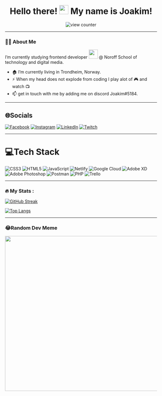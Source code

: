 <div id="header" align="center">
 <h1>
  Hello there!
  <img src="https://media.giphy.com/media/hvRJCLFzcasrR4ia7z/giphy.gif" width="30px"/>
   My name is Joakim!
</h1>
 <div>
  <img src="https://komarev.com/ghpvc/?username=Pjatte1337&style=flat-square&color=blue"alt="view counter"/>
</div>
</div>

---

### 👨‍🦲 About Me 
I’m currently studying frontend developer <img src="https://media.giphy.com/media/WUlplcMpOCEmTGBtBW/giphy.gif" width="30"> @ Noroff School of technology and digital media.

- 🏠 I’m currently living in Trondheim, Norway. 
- ⚡ When my head does not explode from coding I play alot of :video_game: and watch :tv:
- 📫 get in touch with me by adding me on discord Joakim#5184.

---

## 🌐Socials
[![Facebook](https://img.shields.io/badge/Facebook-%231877F2.svg?logo=Facebook&logoColor=white)](https://facebook.com/joakimvanebo) [![Instagram](https://img.shields.io/badge/Instagram-%23E4405F.svg?logo=Instagram&logoColor=white)](https://instagram.com/joakimvanebo) [![LinkedIn](https://img.shields.io/badge/LinkedIn-%230077B5.svg?logo=linkedin&logoColor=white)](https://linkedin.com/in/joakim-vanebo-93a64562/) [![Twitch](https://img.shields.io/badge/Twitch-%239146FF.svg?logo=Twitch&logoColor=white)](https://twitch.tv/therealpjatte) 

---

# 💻Tech Stack
![CSS3](https://img.shields.io/badge/css3-%231572B6.svg?style=for-the-badge&logo=css3&logoColor=white) ![HTML5](https://img.shields.io/badge/html5-%23E34F26.svg?style=for-the-badge&logo=html5&logoColor=white) ![JavaScript](https://img.shields.io/badge/javascript-%23323330.svg?style=for-the-badge&logo=javascript&logoColor=%23F7DF1E) ![Netlify](https://img.shields.io/badge/netlify-%23000000.svg?style=for-the-badge&logo=netlify&logoColor=#00C7B7) ![Google Cloud](https://img.shields.io/badge/Google%20Cloud-%234285F4.svg?style=for-the-badge&logo=google-cloud&logoColor=white) ![Adobe XD](https://img.shields.io/badge/Adobe%20XD-470137?style=for-the-badge&logo=Adobe%20XD&logoColor=#FF61F6) ![Adobe Photoshop](https://img.shields.io/badge/adobephotoshop-%2331A8FF.svg?style=for-the-badge&logo=adobephotoshop&logoColor=white) ![Postman](https://img.shields.io/badge/Postman-FF6C37?style=for-the-badge&logo=postman&logoColor=white) ![PHP](https://img.shields.io/badge/php-%23777BB4.svg?style=for-the-badge&logo=php&logoColor=white) ![Trello](https://img.shields.io/badge/Trello-%23026AA7.svg?style=for-the-badge&logo=Trello&logoColor=white)

---

### :fire: My Stats :
[![GitHub Streak](http://github-readme-streak-stats.herokuapp.com?user=Pjatte1337&theme=dark&background=000000)](https://git.io/streak-stats)

[![Top Langs](https://github-readme-stats.vercel.app/api/top-langs/?username=Pjatte1337&layout=compact&theme=vision-friendly-dark)](https://github.com/anuraghazra/github-readme-stats)

---

### 😂Random Dev Meme
<div>
<img src="https://ih1.redbubble.net/image.875111905.4798/fposter,small,wall_texture,product,750x1000.jpg" width="512px"/>
</div>
  








